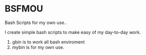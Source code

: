 # BSFMOU
Bash Scripts for my own use.. 

I create simple bash scripts to make easy of my day-to-day work. 


1. gbin is to work all bash enviroment
2. mybin is for my own use.